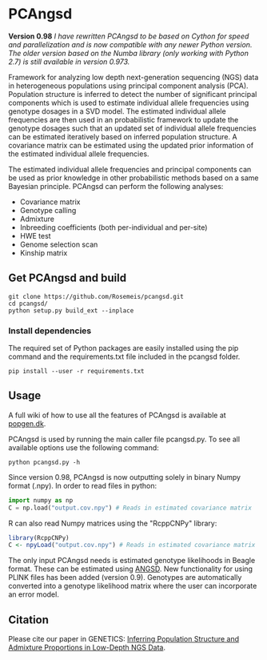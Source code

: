 # PCAngsd

**Version 0.98**
*I have rewritten PCAngsd to be based on Cython for speed and parallelization and is now compatible with any newer Python version. The older version based on the Numba library (only working with Python 2.7) is still available in version 0.973.*

Framework for analyzing low depth next-generation sequencing (NGS) data in heterogeneous populations using principal component analysis (PCA). Population structure is inferred to detect the number of significant principal components which is used to estimate individual allele frequencies using genotype dosages in a SVD model. The estimated individual allele frequencies are then used in an probabilistic framework to update the genotype dosages such that an updated set of individual allele frequencies can be estimated iteratively based on inferred population structure. A covariance matrix can be estimated using the updated prior information of the estimated individual allele frequencies.

The estimated individual allele frequencies and principal components can be used as prior knowledge in other probabilistic methods based on a same Bayesian principle. PCAngsd can perform the following analyses: 

* Covariance matrix
* Genotype calling
* Admixture
* Inbreeding coefficients (both per-individual and per-site)
* HWE test
* Genome selection scan
* Kinship matrix


## Get PCAngsd and build
```
git clone https://github.com/Rosemeis/pcangsd.git
cd pcangsd/
python setup.py build_ext --inplace
```

### Install dependencies
The required set of Python packages are easily installed using the pip command and the requirements.txt file included in the pcangsd folder.
```
pip install --user -r requirements.txt
```

## Usage
A full wiki of how to use all the features of PCAngsd is available at [popgen.dk](http://www.popgen.dk/software/index.php/PCAngsd). 

PCAngsd is used by running the main caller file pcangsd.py. To see all available options use the following command:
```
python pcangsd.py -h
```

Since version 0.98, PCAngsd is now outputting solely in binary Numpy format (.npy). In order to read files in python:
```python
import numpy as np
C = np.load("output.cov.npy") # Reads in estimated covariance matrix 
```

R can also read Numpy matrices using the "RcppCNPy" library:
```R
library(RcppCNPy)
C <- npyLoad("output.cov.npy") # Reads in estimated covariance matrix
```


The only input PCAngsd needs is estimated genotype likelihoods in Beagle format. These can be estimated using [ANGSD](https://github.com/ANGSD/angsd).
New functionality for using PLINK files has been added (version 0.9). Genotypes are automatically converted into a genotype likelihood matrix where the user can incorporate an error model.


## Citation
Please cite our paper in GENETICS:
[Inferring Population Structure and Admixture Proportions in Low-Depth NGS Data](http://www.genetics.org/content/210/2/719).